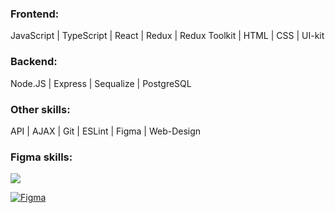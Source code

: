 <!-- ## Hi there! I'm Aslanbek! -->

### Frontend:
JavaScript | TypeScript | React | Redux | Redux Toolkit | HTML | CSS | UI-kit

### Backend:
Node.JS | Express | Sequalize | PostgreSQL

### Other skills:
API | AJAX | Git | ESLint | Figma | Web-Design

<!-- [![codewars](https://www.codewars.com/users/Pofigor/badges/large)](https://www.codewars.com/users/Pofigor)  -->

<!-- ### My pet-projects:
[![step](https://user-images.githubusercontent.com/99525626/188272577-0bc0f1d8-effe-4a02-bd4b-b0d701e138d2.png)](https://pofigor.github.io/step-up-store/)
[![vashaPizza](https://user-images.githubusercontent.com/99525626/227725839-f2a5fb26-6bb5-4975-97d2-b677e9025b14.png)](https://vashapizza.vercel.app/) -->

### Figma skills:
[![](https://user-images.githubusercontent.com/99525626/228199441-adeb5d50-0fc7-480d-a2b5-48f37b9774a4.png)](https://www.behance.net/Kaipaeff)

[![Figma](https://user-images.githubusercontent.com/99525626/f41edaa4-5765-4765-a1ac-81b29f9eb5fe)](https://www.behance.net/Kaipaeff)
